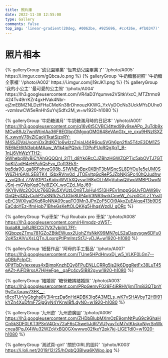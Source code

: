 ```yaml
---
title: 照片庫
date: 2022-11-30 12:55:08 
type: Gallery
comments: false
top_img: 'linear-gradient(20deg, #0062be, #925696, #cc426e, #fb0347)'
---
```


# 照片相本

<div class="gallery-group-main">
{% galleryGroup '幼兒園畢業' '恆育幼兒園畢業了' '/photo/A005' https://i.imgur.com/gQbcaJo.png %}
{% galleryGroup '牛奶糖藝術照' '牛奶糖全家福' '/photo/A002' https://i.imgur.com/j19rJK1.png %}
{% galleryGroup '我的小公主' '最可愛的公主照' '/photo/A004' https://lh3.googleusercontent.com/VR4aD3Yqumve2VSltkVxcC_MTZtrmo9424Tv49rrKZr4gxHVak4Nbr-ejZmEBMZNLDztFHaCMeKn38rDhnouzKKWG_YxVyDOcNs3UckMYsDUhe0-vzmlswCW5eRnHhSuYvjSdfx2M_w=w1920-h1080 %}

{% galleryGroup '牛奶糖滿月' '牛奶糖滿月時的日記本' '/photo/A001' https://lh3.googleusercontent.com/q16y6t5CVBCi4tted99y9seAPp_2uTdb9xMCw89Jz7wnWtjnlAa36F8EGIbpGMgoqOMG648eVAnGtx_re_cxu9HNzISXZK_xwvnV78vZlCaoV1katSizxRY-M4SJDVaUyomiOx3tdKC1o6wIzzZnjaU44R6guSVGh6pn2fIa5T4zE3DM1Z5NE6kEt6tN3pbbMAaw_W1k4jpPQtvk-TDPpPUoRQgXqT_B-1nLj6VhWzYTH2-9WhebqWvBiCYAhGQQQnI_2lT1_d8Yk6RcCJZBhzHGWZQPTic5abOVTJ7GT5qKIZadH4eHPa5QsFvx_Goft3EkS-bq5da9O_ga8RFohvzG98b_S1WNEyBpx0XBhT3bMSncSL8DYOu1e5eUM0SW6ZHr6AhLSE8TK4_ISbxRVnv0d_JTOEvltqGcReP5JZbNKjSPc40hQJudhwx_yvQ3nL77WjS1PGxKidrqWVf5XQyswT68pOLhMgVuhwQVwoVMBPOwqNJSnj-mGWpKqdCfyj8ZXX_woCZd_MzJ69-4KYlIyWc2OOUc766D9u5XVUzLOn8TJxHuI4513HPEv1mppGGUvFDAW9IjyGnQEylQQvCuhP2uSNfk2sZUGbj8UP4qV3NR3wrkCmeW_Zszp0CrLzTYssIteErC3WXlyaDKq6RoNNA09caqTO3Mn3JPnZoF5COi9AkoZuEAiqq413b9DSEaCdpYEz-lfmHpb71BheGsKeftOLQKKg5HhqsWzdU_gORc %}

{% galleryGroup 'Fuji車架' 'Fuji Roubaix pro 車架' '/photo/A008' https://lh3.googleusercontent.com/rHlmqdz-zW5T-Ikola88_loRJRECCj7VX7ybjiVL7Ff-KQbpzeZTmu781GZoZBtkEWusx2UohZYsNkK99MN7gLS2aDaqvsgw6DFu02oK5zAIVuXsLQTnJLpxrgPtlPmImzSt7J-yDJA=w1920-h1080 %}

{% galleryGroup '紙藝作品' '阿母的手工藝品' '/photo/A007' https://lh3.googleusercontent.com/TUne5HPdHnvxDj_w5_VLKF0LGn7--aOBbPcIpCl-0PjfTbDvIexxeus4xBjmpKnzhEQy8FPuENLLCRRg5js2ik6DggRetFx38LuT45eAZt-AiFD9rssA7HjHeFge__qaPc4cv5IB82g=w1920-h1080 %}

{% galleryGroup '結婚照' '糖爸糖媽結婚照' '/photo/A003' https://lh3.googleusercontent.com/PRpGemvF028F4iRRHVljmlTm8i3QTbnY9yGv7araw73EK__-t8coTUrVyGbghs8V3l4rczDa6nHdADBK3Iq6A3MELs_wK7vSHAVbyT2H9l91kYZn4XuDfmF75lgGyN4YKrwIBfLdyN0=w1920-h1080 %}

{% galleryGroup '九州遊' '九州遊廣圖' '/photo/A006' https://lh3.googleusercontent.com/ZHDbBIubMXmOzE9omNtPuG9c9GhaHCn5kSDF0LKT3PSnV4Orv72aF6sC5weIiJdR7VUfyuvTcM7vtKkskxNiyrSnWkcnea8PqJX4Wu32WZoVxBQ0GXwwwo02fkeY2pk7kj-LlGETdl0=w1920-h1080 %}

{% galleryGroup '測試頁-girl' '關於GIRL的圖片' '/photo/K003' https://i.loli.net/2019/12/25/hOqbQ3BIwa6KWpo.jpg %}

</div>
